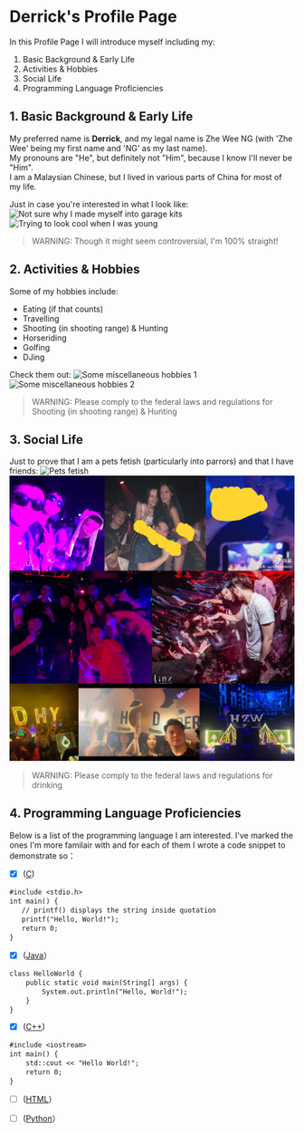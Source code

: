 # **Derrick's Profile Page**
In this Profile Page I will introduce myself including my:
1. Basic Background & Early Life
2. Activities & Hobbies 
3. Social Life
4. Programming Language Proficiencies 
  
  
## 1. Basic Background & Early Life
My preferred name is **Derrick**, and my legal name is Zhe Wee NG (with 'Zhe Wee' being my first name and 'NG' as my last name).  
My pronouns are "He", but definitely not "Him", because I know I'll never be "Him".  
I am a Malaysian Chinese, but I lived in various parts of China for most of my life.  

Just in case you're interested in what I look like:
![Not sure why I made myself into garage kits](docs/1.1.jpg) 
![Trying to look cool when I was young](docs/1.2.jpg) 
> WARNING: Though it might seem controversial, I'm 100% straight!  
  
  
## 2. Activities & Hobbies 
Some of my hobbies include:
- Eating (if that counts)  
- Travelling  
- Shooting (in shooting range) & Hunting  
- Horseriding  
- Golfing  
- DJing  

Check them out:
![Some miscellaneous hobbies 1](docs/2.1.jpg)
![Some miscellaneous hobbies 2](docs/2.2.jpg) 
> WARNING: Please comply to the federal laws and regulations for Shooting (in shooting range) & Hunting  
  
  
## 3. Social Life  
Just to prove that I am a pets fetish (particularly into parrors) and that I have friends:
![Pets fetish](docs/3.1.jpg)
![My social life](docs/3.2.jpg)
> WARNING: Please comply to the federal laws and regulations for drinking  

  
## 4. Programming Language Proficiencies  
Below is a list of the programming language I am interested. I've marked the ones I'm more familair with and for each of them I wrote a code snippet to demonstrate so：

- [x] ([C](https://en.wikipedia.org/wiki/C_(programming_language)))
```
#include <stdio.h>
int main() {
   // printf() displays the string inside quotation
   printf("Hello, World!");
   return 0;
}
```
- [x] ([Java](https://en.wikipedia.org/wiki/Java)）
```
class HelloWorld {
    public static void main(String[] args) {
        System.out.println("Hello, World!"); 
    }
}
```
- [x] ([C++](https://en.wikipedia.org/wiki/C%2B%2B))
```
#include <iostream>
int main() {
    std::cout << "Hello World!";
    return 0;
}
```
- [ ] ([HTML](https://en.wikipedia.org/wiki/HTML)）    
- [ ] ([Python](https://en.wikipedia.org/wiki/Python)）
  
  
